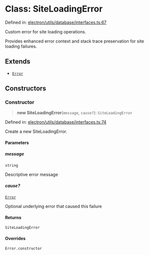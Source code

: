 # Class: SiteLoadingError

Defined in: [electron/utils/database/interfaces.ts:67](https://github.com/Nick2bad4u/Uptime-Watcher/blob/8a1973382d5fe14c52996ecda381894eb7ecd4a6/electron/utils/database/interfaces.ts#L67)

Custom error for site loading operations.

Provides enhanced error context and stack trace preservation for site loading failures.

## Extends

- [`Error`](https://developer.mozilla.org/docs/Web/JavaScript/Reference/Global_Objects/Error)

## Constructors

### Constructor

> **new SiteLoadingError**(`message`, `cause?`): `SiteLoadingError`

Defined in: [electron/utils/database/interfaces.ts:74](https://github.com/Nick2bad4u/Uptime-Watcher/blob/8a1973382d5fe14c52996ecda381894eb7ecd4a6/electron/utils/database/interfaces.ts#L74)

Create a new SiteLoadingError.

#### Parameters

##### message

`string`

Descriptive error message

##### cause?

[`Error`](https://developer.mozilla.org/docs/Web/JavaScript/Reference/Global_Objects/Error)

Optional underlying error that caused this failure

#### Returns

`SiteLoadingError`

#### Overrides

`Error.constructor`
